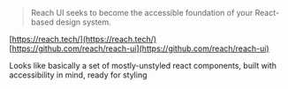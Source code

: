 > Reach UI seeks to become the accessible foundation of your React-based design system.

[https://reach.tech/](https://reach.tech/)  
[https://github.com/reach/reach-ui](https://github.com/reach/reach-ui)

Looks like basically a set of mostly-unstyled react components, built with accessibility in mind, ready for styling